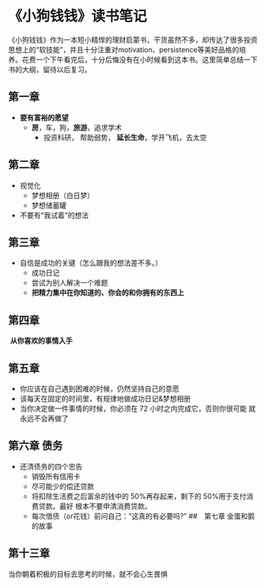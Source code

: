 # 《小狗钱钱》读书笔记
《小狗钱钱》作为一本短小精悍的理财启蒙书，干货虽然不多，却传达了很多投资思想上的“软技能”，并且十分注重对motivation、persistence等美好品格的培养。花费一个下午看完后，十分后悔没有在小时候看到这本书。这里简单总结一下书的大纲，留待以后复习。
## 第一章
 - **要有富裕的愿望**
   - **房**，车，狗，**旅游**，追求学术
     - 投资科研， 帮助弱势， **延长生命**，学开飞机，去太空
## 第二章
- 视觉化
  - 梦想相册（白日梦）
  - 梦想储蓄罐
- 不要有“我试着”的想法
## 第三章
- 自信是成功的关键（怎么跟我的想法差不多。）
  - 成功日记
  - 尝试为别人解决一个难题
  - **把精力集中在你知道的、你会的和你拥有的东西上**
## 第四章
​	**从你喜欢的事情入手**
## 第五章
- 你应该在自己遇到困难的时候，仍然坚持自己的意愿
- 该每天在固定的时间里，有规律地做成功日记&梦想相册
- 当你决定做一件事情的时候，你必须在 72 小时之内完成它，否则你很可能 就永远不会再做了
## 第六章 债务
- 还清债务的四个忠告
  - 销毁所有信用卡
  - 尽可能少的偿还贷款
  - 将扣除生活费之后富余的钱中的 50%再存起来，剩下的 50%用于支付消费贷款。最好 根本不要申清消费贷款。 
  - 每次借债（or花钱）前问自己：“这真的有必要吗?” 
##　第七章
金蛋和鹅的故事
## 第十三章
当你朝着积极的目标去思考的时候，就不会心生畏惧
